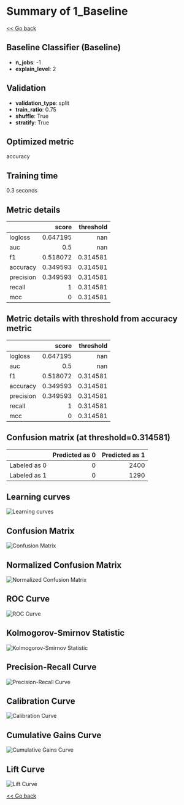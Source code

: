# Summary of 1_Baseline

[<< Go back](../README.md)


## Baseline Classifier (Baseline)
- **n_jobs**: -1
- **explain_level**: 2

## Validation
 - **validation_type**: split
 - **train_ratio**: 0.75
 - **shuffle**: True
 - **stratify**: True

## Optimized metric
accuracy

## Training time

0.3 seconds

## Metric details
|           |    score |   threshold |
|:----------|---------:|------------:|
| logloss   | 0.647195 |  nan        |
| auc       | 0.5      |  nan        |
| f1        | 0.518072 |    0.314581 |
| accuracy  | 0.349593 |    0.314581 |
| precision | 0.349593 |    0.314581 |
| recall    | 1        |    0.314581 |
| mcc       | 0        |    0.314581 |


## Metric details with threshold from accuracy metric
|           |    score |   threshold |
|:----------|---------:|------------:|
| logloss   | 0.647195 |  nan        |
| auc       | 0.5      |  nan        |
| f1        | 0.518072 |    0.314581 |
| accuracy  | 0.349593 |    0.314581 |
| precision | 0.349593 |    0.314581 |
| recall    | 1        |    0.314581 |
| mcc       | 0        |    0.314581 |


## Confusion matrix (at threshold=0.314581)
|              |   Predicted as 0 |   Predicted as 1 |
|:-------------|-----------------:|-----------------:|
| Labeled as 0 |                0 |             2400 |
| Labeled as 1 |                0 |             1290 |

## Learning curves
![Learning curves](learning_curves.png)
## Confusion Matrix

![Confusion Matrix](confusion_matrix.png)


## Normalized Confusion Matrix

![Normalized Confusion Matrix](confusion_matrix_normalized.png)


## ROC Curve

![ROC Curve](roc_curve.png)


## Kolmogorov-Smirnov Statistic

![Kolmogorov-Smirnov Statistic](ks_statistic.png)


## Precision-Recall Curve

![Precision-Recall Curve](precision_recall_curve.png)


## Calibration Curve

![Calibration Curve](calibration_curve_curve.png)


## Cumulative Gains Curve

![Cumulative Gains Curve](cumulative_gains_curve.png)


## Lift Curve

![Lift Curve](lift_curve.png)



[<< Go back](../README.md)
